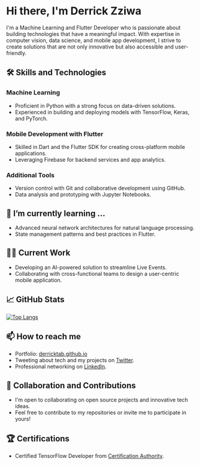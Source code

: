 # Hi there, I'm Derrick Zziwa

I'm a Machine Learning and Flutter Developer who is passionate about building technologies that have a meaningful impact. With expertise in computer vision, data science, and mobile app development, I strive to create solutions that are not only innovative but also accessible and user-friendly.

## 🛠️ Skills and Technologies

### Machine Learning
- Proficient in Python with a strong focus on data-driven solutions.
- Experienced in building and deploying models with TensorFlow, Keras, and PyTorch.

### Mobile Development with Flutter
- Skilled in Dart and the Flutter SDK for creating cross-platform mobile applications.
- Leveraging Firebase for backend services and app analytics.

### Additional Tools
- Version control with Git and collaborative development using GitHub.
- Data analysis and prototyping with Jupyter Notebooks.

## 🌱 I’m currently learning ...
- Advanced neural network architectures for natural language processing.
- State management patterns and best practices in Flutter.

## 👨‍💻 Current Work
- Developing an AI-powered solution to streamline Live Events.
- Collaborating with cross-functional teams to design a user-centric mobile application.

## 📈 GitHub Stats
[![Top Langs](https://github-readme-stats.vercel.app/api/top-langs/?username=derricktab&layout=compact&theme=radical)](https://github.com/anuraghazra/github-readme-stats)

## 📫 How to reach me

- Portfolio: [derricktab.github.io](https://derricktab.github.io)
- Tweeting about tech and my projects on [Twitter](https://twitter.com/derrickzziwa).
- Professional networking on [LinkedIn](https://www.linkedin.com/in/derrickzziwa/).

## 🤝 Collaboration and Contributions
- I'm open to collaborating on open source projects and innovative tech ideas.
- Feel free to contribute to my repositories or invite me to participate in yours!

## 🏆 Certifications
- Certified TensorFlow Developer from [Certification Authority](#).

